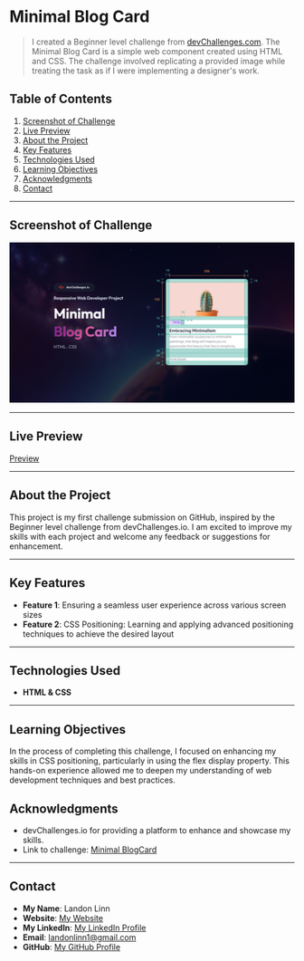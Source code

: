 # Minimal Blog Card

> I created a Beginner level challenge from [devChallenges.com](https://devchallenges.io/challenges-dashboard). The Minimal Blog Card is a simple web component created using HTML and CSS. The challenge involved replicating a provided image while treating the task as if I were implementing a designer's work.

## Table of Contents

1. [Screenshot of Challenge](#screenshot-of-challenge)
2. [Live Preview](#live-preview)
3. [About the Project](#about-the-project)
4. [Key Features](#key-features)
5. [Technologies Used](#technologies-used)
6. [Learning Objectives](#learning-objectives)
7. [Acknowledgments](#acknowledgments)
8. [Contact](#contact)

---

## Screenshot of Challenge

![Screenshot of Challenge Thumbnail](/Assets/ChallengeThumbnail.jpg)

---

## Live Preview

[Preview](https://landonlinn.github.io/MinimalBlogCard-devChallenges/)

---

## About the Project

This project is my first challenge submission on GitHub, inspired by the Beginner level challenge from devChallenges.io. I am excited to improve my skills with each project and welcome any feedback or suggestions for enhancement.

---

## Key Features

- **Feature 1**: Ensuring a seamless user experience across various screen sizes
- **Feature 2**: CSS Positioning: Learning and applying advanced positioning techniques to achieve the desired layout

---

## Technologies Used

- **HTML & CSS**

---

## Learning Objectives

In the process of completing this challenge, I focused on enhancing my skills in CSS positioning, particularly in using the flex display property. This hands-on experience allowed me to deepen my understanding of web development techniques and best practices.

## Acknowledgments

- devChallenges.io for providing a platform to enhance and showcase my skills.
- Link to challenge: [Minimal BlogCard](https://devchallenges.io/challenge/minimal-blog-card)

---

## Contact

- **My Name**: Landon Linn
- **Website**: [My Website](https://www.landonlinn.com/)
- **My LinkedIn**: [My LinkedIn Profile](https://www.linkedin.com/in/landon-linn/)
- **Email**: landonlinn1@gmail.com
- **GitHub**: [My GitHub Profile](https://github.com/LandonLinn)
